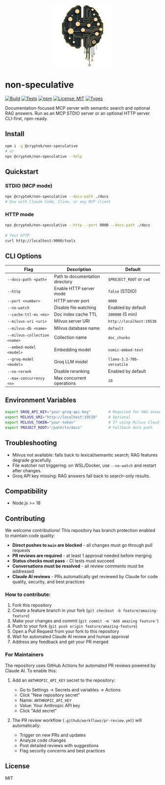 <div align="center">
  <img src="https://raw.githubusercontent.com/cryptekbits/Non-Speculative/main/resources/logo.png" alt="Non‑Speculative logo" width="200" />
</div>

# non-speculative

[![Build](https://github.com/cryptekbits/Non-Speculative/actions/workflows/build.yml/badge.svg?branch=main)](https://github.com/cryptekbits/Non-Speculative/actions/workflows/build.yml) [![Tests](https://github.com/cryptekbits/Non-Speculative/actions/workflows/tests.yml/badge.svg?branch=main)](https://github.com/cryptekbits/Non-Speculative/actions/workflows/tests.yml)
[![npm](https://img.shields.io/npm/v/@cryptek/non-speculative.svg)](https://www.npmjs.com/package/@cryptek/non-speculative)
[![License: MIT](https://img.shields.io/badge/License-MIT-green.svg)](./LICENSE)
[![Types](https://img.shields.io/badge/TypeScript-Ready-blue.svg)](#)

Documentation-focused MCP server with semantic search and optional RAG answers.
Run as an MCP STDIO server or an optional HTTP server. CLI-first, npm-ready.

## Install

```bash
npm i -g @cryptek/non-speculative
# or
npx @cryptek/non-speculative --help
```

## Quickstart

### STDIO (MCP mode)

```bash
npx @cryptek/non-speculative --docs-path ./docs
# Use with Claude Code, Cline, or any MCP client
```

### HTTP mode

```bash
npx @cryptek/non-speculative --http --port 9000 --docs-path ./docs

# Test HTTP
curl http://localhost:9000/tools
```

## CLI Options

| Flag | Description | Default |
|------|-------------|---------|
| `--docs-path <path>` | Path to documentation directory | `$PROJECT_ROOT` or `cwd` |
| `--http` | Enable HTTP server mode | `false` (STDIO) |
| `--port <number>` | HTTP server port | `9000` |
| `--no-watch` | Disable file watching | Enabled by default |
| `--cache-ttl-ms <ms>` | Doc index cache TTL | `300000` (5 min) |
| `--milvus-uri <uri>` | Milvus server URI | `http://localhost:19530` |
| `--milvus-db <name>` | Milvus database name | `default` |
| `--milvus-collection <name>` | Collection name | `doc_chunks` |
| `--embed-model <model>` | Embedding model | `nomic-embed-text` |
| `--groq-model <model>` | Groq LLM model | `llama-3.3-70b-versatile` |
| `--no-rerank` | Disable reranking | Enabled by default |
| `--max-concurrency <n>` | Max concurrent operations | `10` |

## Environment Variables

```bash
export GROQ_API_KEY="your-groq-api-key"        # Required for RAG answers
export MILVUS_URI="http://localhost:19530"     # Optional
export MILVUS_TOKEN="your-token"               # If using Milvus Cloud
export PROJECT_ROOT="/path/to/docs"            # Fallback docs path
```

## Troubleshooting

- Milvus not available: falls back to lexical/semantic search; RAG features degrade gracefully.
- File watcher not triggering: on WSL/Docker, use `--no-watch` and restart after changes.
- Groq API key missing: RAG answers fall back to search-only results.

## Compatibility

- Node.js >= 18

## Contributing

We welcome contributions! This repository has branch protection enabled to maintain code quality:

- **Direct pushes to `main` are blocked** - all changes must go through pull requests
- **PR reviews are required** - at least 1 approval needed before merging
- **Status checks must pass** - CI tests must succeed
- **Conversations must be resolved** - all review comments must be addressed
- **Claude AI reviews** - PRs automatically get reviewed by Claude for code quality, security, and best practices

### How to contribute:

1. Fork this repository
2. Create a feature branch in your fork (`git checkout -b feature/amazing-feature`)
3. Make your changes and commit (`git commit -m 'Add amazing feature'`)
4. Push to your fork (`git push origin feature/amazing-feature`)
5. Open a Pull Request from your fork to this repository
6. Wait for automated Claude AI review and human approval
7. Address any feedback and get your PR merged

### For Maintainers

The repository uses GitHub Actions for automated PR reviews powered by Claude AI. To enable this:

1. Add an `ANTHROPIC_API_KEY` secret to the repository:
   - Go to Settings → Secrets and variables → Actions
   - Click "New repository secret"
   - Name: `ANTHROPIC_API_KEY`
   - Value: Your Anthropic API key
   - Click "Add secret"

2. The PR review workflow (`.github/workflows/pr-review.yml`) will automatically:
   - Trigger on new PRs and updates
   - Analyze code changes
   - Post detailed reviews with suggestions
   - Flag security concerns and best practices

## License

MIT
